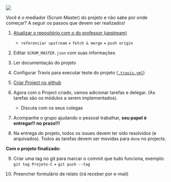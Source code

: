 [![](https://imgs.xkcd.com/comics/estimating_time.png)](https://xkcd.com/1658/)

Você é o mediador (Scrum Master) do projeto e não sabe por onde começar? A seguir os passos que devem ser realizados!

1. [Atualizar o repositório com o do professor (upstream)](https://github.com/Insper/Z01.1/wiki/Dicas-GIT#configurando-upstream-z011-professor)
   - `referenciar upstream` + `fetch & merge` + `push origin`

2. Editar `SCRUM_MASTER.json` com suas informações

3. Ler documentação do projeto

4. Configurar Travis para executar teste do projeto ([`.travis.yml`](https://github.com/Insper/Z01.1/wiki/D-ULA-Lab-1#1-configurando-travis))

5. [Criar Project no github](https://github.com/Insper/Z01.1/wiki/C-Logica-Combinacional-Lab-2#criando-um-project-no-github)

6. Agora com o Project criado, vamos adicionar tarefas e delegar. (As tarefas são os módulos a serem implementados). 
   - Discuta com os seus colegas

7. Acompanhe o grupo ajudando o pessoal trabalhar, **seu papel é entregar!! no prazo!!!** 

8. Na entrega do projeto, todos os issues devem ter sido resolvidos (e arquivados). Todos as tarefas devem ser movidas para `done` no projects.

**Com o projeto finalizado:**

9. Criar uma tag no git para marcar o commit que tudo funciona, exemplo: `git tag Projeto-C` + `git push --tag`

9. Preencher formulário de relato (irá receber por e-mail)
